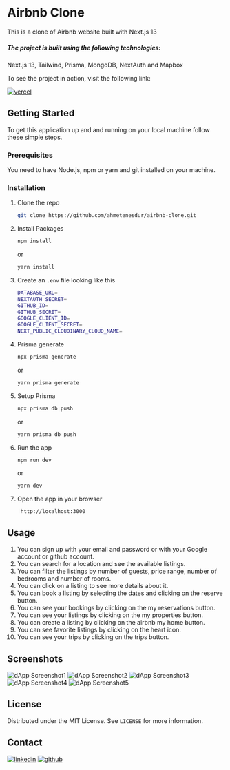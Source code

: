 # Airbnb Clone

This is a clone of Airbnb website built with Next.js 13

##### The project is built using the following technologies:

Next.js 13, Tailwind, Prisma, MongoDB, NextAuth and Mapbox

To see the project in action, visit the following link:

[![vercel](https://img.shields.io/badge/vercel-230?style=for-the-badge&logo=vercel&logoColor=white)](https://airbnb-clone-ahmetenesdur.vercel.app/)

<!-- GETTING STARTED -->

## Getting Started

To get this application up and and running on your local machine follow these simple steps.

### Prerequisites

You need to have Node.js, npm or yarn and git installed on your machine.

### Installation

1.  Clone the repo
    ```sh
    git clone https://github.com/ahmetenesdur/airbnb-clone.git
    ```
2.  Install Packages

    ```sh
    npm install
    ```

    or

    ```sh
    yarn install
    ```

3.  Create an `.env` file looking like this

    ```sh
    DATABASE_URL=
    NEXTAUTH_SECRET=
    GITHUB_ID=
    GITHUB_SECRET=
    GOOGLE_CLIENT_ID=
    GOOGLE_CLIENT_SECRET=
    NEXT_PUBLIC_CLOUDINARY_CLOUD_NAME=
    ```

4.  Prisma generate

    ```sh
    npx prisma generate
    ```

    or

    ```sh
    yarn prisma generate
    ```

5.  Setup Prisma

    ```sh
    npx prisma db push
    ```

    or

    ```sh
    yarn prisma db push
    ```

6.  Run the app

    ```sh
    npm run dev
    ```

    or

    ```sh
    yarn dev
    ```

7.  Open the app in your browser

         http://localhost:3000

    <!-- USAGE EXAMPLES -->

## Usage

1.  You can sign up with your email and password or with your Google account or github account.
2.  You can search for a location and see the available listings.
3.  You can filter the listings by number of guests, price range, number of bedrooms and number of rooms.
4.  You can click on a listing to see more details about it.
5.  You can book a listing by selecting the dates and clicking on the reserve button.
6.  You can see your bookings by clicking on the my reservations button.
7.  You can see your listings by clicking on the my properties button.
8.  You can create a listing by clicking on the airbnb my home button.
9.  You can see favorite listings by clicking on the heart icon.
10. You can see your trips by clicking on the trips button.

<!-- SCREENSHOTS -->

## Screenshots

![dApp Screenshot1](https://i.imgur.com/KMqOJVP.png)
![dApp Screenshot2](https://i.imgur.com/BXa332b.png)
![dApp Screenshot3](https://i.imgur.com/CCjx9li.png)
![dApp Screenshot4](https://i.imgur.com/kktTy6F.png)
![dApp Screenshot5](https://i.imgur.com/GbvwXiz.png)

<!-- LICENSE -->

## License

Distributed under the MIT License. See `LICENSE` for more information.

<!-- CONTACT -->

## Contact

[![linkedin](https://img.shields.io/badge/linkedin-230?style=for-the-badge&logo=linkedin&logoColor=white)](https://www.linkedin.com/in/ahmetenesdur/) [![github](https://img.shields.io/badge/github-230?style=for-the-badge&logo=github&logoColor=white)](https://github.com/ahmetenesdur)
